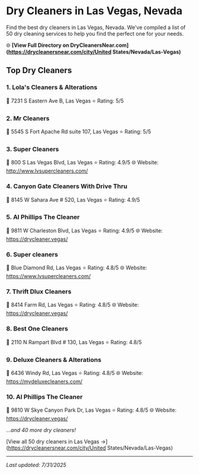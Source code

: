 # Dry Cleaners in Las Vegas, Nevada

Find the best dry cleaners in Las Vegas, Nevada. We've compiled a list of 50 dry cleaning services to help you find the perfect one for your needs.

🌐 **[View Full Directory on DryCleanersNear.com](https://drycleanersnear.com/city/United States/Nevada/Las-Vegas)**

## Top Dry Cleaners

### 1. Lola's Cleaners & Alterations
📍 7231 S Eastern Ave B, Las Vegas
⭐ Rating: 5/5

### 2. Mr Cleaners
📍 5545 S Fort Apache Rd suite 107, Las Vegas
⭐ Rating: 5/5

### 3. Super Cleaners
📍 800 S Las Vegas Blvd, Las Vegas
⭐ Rating: 4.9/5
🌐 Website: http://www.lvsupercleaners.com/

### 4. Canyon Gate Cleaners With Drive Thru
📍 8145 W Sahara Ave # 520, Las Vegas
⭐ Rating: 4.9/5

### 5. Al Phillips The Cleaner
📍 9811 W Charleston Blvd, Las Vegas
⭐ Rating: 4.9/5
🌐 Website: https://drycleaner.vegas/

### 6. Super cleaners
📍 Blue Diamond Rd, Las Vegas
⭐ Rating: 4.8/5
🌐 Website: https://www.lvsupercleaners.com/

### 7. Thrift Dlux Cleaners
📍 8414 Farm Rd, Las Vegas
⭐ Rating: 4.8/5
🌐 Website: https://drycleaner.vegas/

### 8. Best One Cleaners
📍 2110 N Rampart Blvd # 130, Las Vegas
⭐ Rating: 4.8/5

### 9. Deluxe Cleaners & Alterations
📍 6436 Windy Rd, Las Vegas
⭐ Rating: 4.8/5
🌐 Website: https://mydeluxecleaners.com/

### 10. Al Phillips The Cleaner
📍 9810 W Skye Canyon Park Dr, Las Vegas
⭐ Rating: 4.8/5
🌐 Website: https://drycleaner.vegas/


*...and 40 more dry cleaners!*

[View all 50 dry cleaners in Las Vegas →](https://drycleanersnear.com/city/United States/Nevada/Las-Vegas)

---

*Last updated: 7/31/2025*
